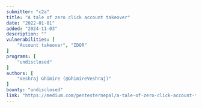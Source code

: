 ```yaml
---
submitter: "c2a"
title: "A tale of zero click account takeover"
date: "2022-01-01"
added: "2024-11-03"
description: ""
vulnerabilities: [
    "Account takeover", "IDOR"
]
programs: [
    "undisclosed"
]
authors: [
    "Veshraj Ghimire (@GhimireVeshraj)"
]
bounty: "undisclosed"
link: "https://medium.com/pentesternepal/a-tale-of-zero-click-account-takeover-56b51fdbd7ae"
---
```





